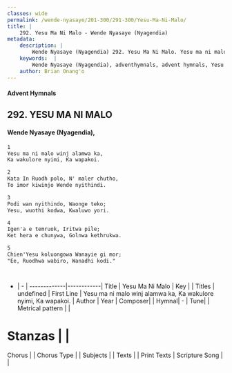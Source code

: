 ```yaml
---
classes: wide
permalink: /wende-nyasaye/201-300/291-300/Yesu-Ma-Ni-Malo/
title: |
    292. Yesu Ma Ni Malo - Wende Nyasaye (Nyagendia)
metadata:
    description: |
        Wende Nyasaye (Nyagendia) 292. Yesu Ma Ni Malo. Yesu ma ni malo winj alamwa ka, Ka wakulore nyimi, Ka wapakoi.  
    keywords:  |
        Wende Nyasaye (Nyagendia), adventhymnals, advent hymnals, Yesu Ma Ni Malo, Yesu ma ni malo winj alamwa ka, Ka wakulore nyimi, Ka wapakoi.. 
    author: Brian Onang'o
---
```


#### Advent Hymnals
## 292. YESU MA NI MALO
####  Wende Nyasaye (Nyagendia),

```txt
1
Yesu ma ni malo winj alamwa ka,
Ka wakulore nyimi, Ka wapakoi.

2
Kata In Ruodh polo, N' maler chutho,
To imor kiwinjo Wende nyithindi.

3
Podi wan nyithindo, Waonge teko;
Yesu, wuothi kodwa, Kwaluwo yori.

4
Igen'a e temruok, Iritwa pile;
Ket hera e chunywa, Golnwa kethrukwa.

5
Chien'Yesu koluongowa Wanayie gi mor;
"Ee, Ruodhwa wabiro, Wanadhi kodi."




```

- |   -  |
-------------|------------|
Title | Yesu Ma Ni Malo |
Key |  |
Titles | undefined |
First Line | Yesu ma ni malo winj alamwa ka, Ka wakulore nyimi, Ka wapakoi. |
Author | 
Year | 
Composer| |
Hymnal|  - |
Tune|  |
Metrical pattern | |
# Stanzas |  |
Chorus |  |
Chorus Type |  |
Subjects | |
Texts |  |
Print Texts | 
Scripture Song |  |
    
